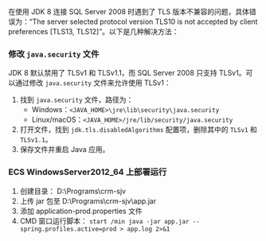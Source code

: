 在使用 JDK 8 连接 SQL Server 2008 时遇到了 TLS 版本不兼容的问题，具体错误为：“The server selected protocol version TLS10 is not accepted by client preferences [TLS13, TLS12]”。以下是几种解决方法：

### 修改 `java.security` 文件
JDK 8 默认禁用了 TLSv1 和 TLSv1.1，而 SQL Server 2008 只支持 TLSv1。可以通过修改 `java.security` 文件来允许使用 TLSv1：
1. 找到 `java.security` 文件，路径为：
    - Windows：`<JAVA_HOME>\jre\lib\security\java.security`
    - Linux/macOS：`<JAVA_HOME>/jre/lib/security/java.security`
2. 打开文件，找到 `jdk.tls.disabledAlgorithms` 配置项，删除其中的 `TLSv1` 和 `TLSv1.1`。
3. 保存文件并重启 Java 应用。

### ECS WindowsServer2012_64 上部署运行
1. 创建目录： D:\Programs\crm-sjv
2. 上传 jar 包至 D:\Programs\crm-sjv\app.jar
3. 添加 application-prod.properties 文件
4. CMD 窗口运行脚本： `start /min java -jar app.jar --spring.profiles.active=prod > app.log 2>&1`